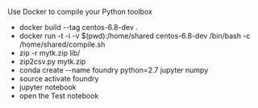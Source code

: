 Use Docker to compile your Python toolbox

* docker build --tag centos-6.8-dev .
* docker run -t -i -v $(pwd):/home/shared centos-6.8-dev /bin/bash -c /home/shared/compile.sh 
* zip -r mytk.zip lib/
* zip2csv.py mytk.zip
* conda create --name foundry python=2.7 jupyter numpy
* source activate foundry
* jupyter notebook
* open the Test notebook
